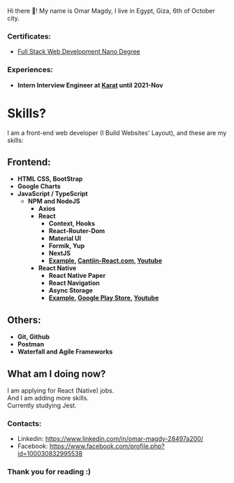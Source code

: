 Hi there 👋! My name is Omar Magdy, I live in Egypt, 
Giza, 6th of October city.  






### Certificates:

- [Full Stack Web Development Nano Degree](https://graduation.udacity.com/confirm/ELAEXGHP)





### Experiences:

- **Intern Interview Engineer at [Karat](https://www.karat.com) until 2021-Nov**


# Skills?
I am a front-end web developer (I Build Websites' Layout), and these are my skills:




<b>











## Frontend:
- HTML
	CSS,
	BootStrap
- Google Charts
- JavaScript / TypeScript
	- NPM and NodeJS
		- Axios
		- React 
			- Context, Hooks
			- React-Router-Dom
			- Material UI
			- Formik, Yup
			- NextJS
			- [Example](https://github.com/OmarThinks/Cantiin-React-NextJS), [Cantiin-React.com](https://www.cantiin-react.com/), [Youtube](https://www.youtube.com/watch?v=sBj2vWlMLfc)
		- React Native
			- React Native Paper
			- React Navigation
			- Async Storage
			- [Example](https://github.com/OmarThinks/Cantiin-React-Native), 
			[Google Play Store](https://play.google.com/store/apps/details?id=com.cantiinreactnative), 
			[Youtube](https://www.youtube.com/watch?v=16v0MCEKS-c)
			













## Others:
- Git, Github
- Postman
- Waterfall and Agile Frameworks

<!-- [Examples](examples/microservices.md)-->





</b>









## What am I doing now?  
I am applying for React (Native) jobs.  
And I am adding more skills.  
Currently studying Jest.





### Contacts:
- Linkedin: https://www.linkedin.com/in/omar-magdy-28497a200/
- Facebook: https://www.facebook.com/profile.php?id=100030832995538

### Thank you for reading :)
















<!--






## Backend:


- Python
	- Django, Django REST Framework, django_filter
	- Flask, SQLAlchemy, Pydantic 
	- unittest, pytest
	- pymongo, redis-py 
	- pika, celery
	- [Examples](examples/python.md)
	- [Cantiin.com](https://www.cantiin.com/)





## Others:
- Git, Github
- Postman
- Waterfall and Agile Frameworks
- Docker, Docker Compose
- RabbitMQ
- CircleCI
- [Examples](examples/microservices.md)











- PHP
	- Laravel, Eloquent, Blade
	- [Example](https://github.com/OmarThinks/Laravel-Project)
- C#
	- ASP.NET Core:
		- NuGet, Razor Pages, MVC, Web API, Blazor
		- Entity Framework, Code generator, Identity
		- [Examples](examples/cs.md)
- JavaScript
	- ExpressJS, EJS
	- Mongoose, Sequelize
	- Mocha, Chai
	- [Example](https://github.com/OmarThinks/expressjs_mongo_project)

-->




<!--

- Architecture:
-->









<!--

## AWS (Beginner):
- Amplify
- Lambda
- [Examples](examples/aws.md)

-->

<!-- DynamoDB -->















<!--








## Backend:


- [Python](https://www.w3schools.com/python/)
	- [Django](https://docs.djangoproject.com), 
	[Django REST Framework](https://www.django-rest-framework.org/) (DRF), 
	[django_filter](https://django-filter.readthedocs.io/en/stable/guide/rest_framework.html#quickstart), 
	[Djoser](https://djoser.readthedocs.io) (Authentication)
	- [Flask](https://flask.palletsprojects.com/en/2.0.x/), 
	[SQLAlchemy](https://www.sqlalchemy.org/), 
	[Pydantic](https://pydantic-docs.helpmanual.io/) 
	- [unittest](https://docs.python.org/3/library/unittest.html), 
		[pytest](https://pypi.org/project/pytest/)
	- [pymongo](https://pymongo.readthedocs.io/en/stable/tutorial.html)
	- [redis-py](https://github.com/andymccurdy/redis-py) 
	- [pika](https://pika.readthedocs.io/en/stable/), 
	[celery](https://docs.celeryproject.org/)
	- Examples
- [C#](https://www.w3schools.com/cs/)
	- [ASP.NET Core](https://docs.microsoft.com/en-us/aspnet/core/introduction-to-aspnet-core):
		- [NuGet](https://www.nuget.org/)	
		- [Razor Pages](https://docs.microsoft.com/en-us/aspnet/core/tutorials/razor-pages), 
			[MVC](https://docs.microsoft.com/en-us/aspnet/core/tutorials/first-mvc-app/start-mvc), 
			[Web API](https://docs.microsoft.com/en-us/aspnet/core/tutorials/first-web-api)
		- [Entity Framework](https://docs.microsoft.com/en-us/ef/core/), [Code generator](https://docs.microsoft.com/en-us/aspnet/core/fundamentals/tools/dotnet-aspnet-codegenerator), [Identity](https://docs.microsoft.com/en-us/aspnet/core/security/authentication/identity)





## Microservices Architecture (Beginner):
- [Docker](https://www.docker.com/)
- [Docker Compose](https://docs.docker.com/compose/)
- [CircleCI](https://circleci.com/)








## Frontend:
- [HTML](https://www.w3schools.com/html/)
	[CSS](https://www.w3schools.com/css/default.asp),
	[BootStrap](https://www.w3schools.com/bootstrap4/)
- [JavaScript](https://www.w3schools.com/js/)
	- [NPM](https://www.npmjs.com/) and NodeJS
		- [React](https://reactjs.org/), [Redux](https://redux.js.org/)
		- [Axios](https://axios-http.com/)










## Others:
- [Git](https://git-scm.com/), [Github](https://github.com/)
- [Postman](https://www.postman.com/)
- Waterfall and Agile Frameworks













-->













<!--

## Summary:

- **Frontend**: HTML, CSS, BootStrap, JavaScript, React
- **Backend**: RESTful APIs, Authentication, SQL, NoSQL, MongoDB, ORM, ODM, Testing, Templating Engines, Redis
- **Microservices** (Beginner): Docker, Docker Compose, Message Brokers, CircleCI
-->



<!--



- [JavaScript](https://www.w3schools.com/js/)
	- [ExpressJS](https://expressjs.com/), [Sequelize](https://sequelize.org/master/),
	[Mongoose](https://www.npmjs.com/package/mongoose) 
	- [Mocha](https://mochajs.org/), 
	[Chai](https://www.chaijs.com/) 
	[Jinja](https://jinja.palletsprojects.com/)

-->












<!--
**OmarThinks/OmarThinks** is a ✨ _special_ ✨ repository because its `README.md` (this file) appears on your GitHub profile.

Here are some ideas to get you started:

- 🔭 I’m currently working on ...
- 🌱 I’m currently learning ...
- 👯 I’m looking to collaborate on ...
- 🤔 I’m looking for help with ...
- 💬 Ask me about ...
- 📫 How to reach me: ...
- ⚡ Fun fact: ...
-->
